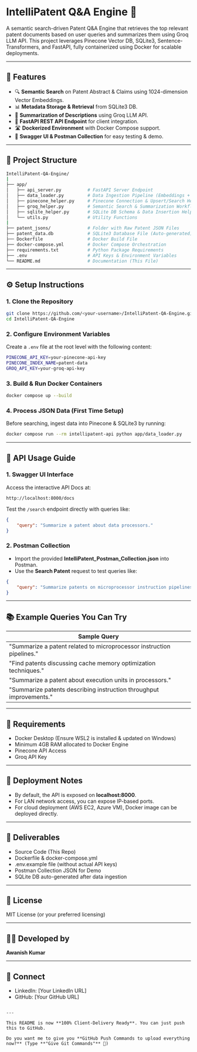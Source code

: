 # IntelliPatent Q\&A Engine 🚀

A semantic search-driven Patent Q\&A Engine that retrieves the top relevant patent documents based on user queries and summarizes them using Groq LLM API. This project leverages Pinecone Vector DB, SQLite3, Sentence-Transformers, and FastAPI, fully containerized using Docker for scalable deployments.

---

## 🌟 Features

* 🔍 **Semantic Search** on Patent Abstract & Claims using 1024-dimension Vector Embeddings.
* 📊 **Metadata Storage & Retrieval** from SQLite3 DB.
* 📝 **Summarization of Descriptions** using Groq LLM API.
* 🔢 **FastAPI REST API Endpoint** for client integration.
* 🛣️ **Dockerized Environment** with Docker Compose support.
* 🧰 **Swagger UI & Postman Collection** for easy testing & demo.

---

## 📁 Project Structure

```bash
IntelliPatent-QA-Engine/
|
├── app/
│   ├── api_server.py          # FastAPI Server Endpoint
│   ├── data_loader.py         # Data Ingestion Pipeline (Embeddings + Pinecone + SQLite)
│   ├── pinecone_helper.py     # Pinecone Connection & Upsert/Search Helpers
│   ├── groq_helper.py         # Semantic Search & Summarization Workflow
│   ├── sqlite_helper.py       # SQLite DB Schema & Data Insertion Helpers
│   └── utils.py               # Utility Functions
|
├── patent_jsons/              # Folder with Raw Patent JSON Files
├── patent_data.db             # SQLite3 Database File (Auto-generated)
├── Dockerfile                 # Docker Build File
├── docker-compose.yml         # Docker Compose Orchestration
├── requirements.txt           # Python Package Requirements
├── .env                       # API Keys & Environment Variables
└── README.md                  # Documentation (This File)
```

---

## ⚙️ Setup Instructions

### 1. Clone the Repository

```bash
git clone https://github.com/<your-username>/IntelliPatent-QA-Engine.git
cd IntelliPatent-QA-Engine
```

### 2. Configure Environment Variables

Create a `.env` file at the root level with the following content:

```bash
PINECONE_API_KEY=your-pinecone-api-key
PINECONE_INDEX_NAME=patent-data
GROQ_API_KEY=your-groq-api-key
```

### 3. Build & Run Docker Containers

```bash
docker compose up --build
```

### 4. Process JSON Data (First Time Setup)

Before searching, ingest data into Pinecone & SQLite3 by running:

```bash
docker compose run --rm intellipatent-api python app/data_loader.py
```

---

## 🤕 API Usage Guide

### 1. Swagger UI Interface

Access the interactive API Docs at:

```
http://localhost:8000/docs
```

Test the `/search` endpoint directly with queries like:

```json
{
    "query": "Summarize a patent about data processors."
}
```

### 2. Postman Collection

* Import the provided **IntelliPatent\_Postman\_Collection.json** into Postman.
* Use the **Search Patent** request to test queries like:

```json
{
    "query": "Summarize patents on microprocessor instruction pipelines."
}
```

---

## 📚 Example Queries You Can Try

| Sample Query                                                          |
| --------------------------------------------------------------------- |
| "Summarize a patent related to microprocessor instruction pipelines." |
| "Find patents discussing cache memory optimization techniques."       |
| "Summarize a patent about execution units in processors."             |
| "Summarize patents describing instruction throughput improvements."   |

---

## 🔹 Requirements

* Docker Desktop (Ensure WSL2 is installed & updated on Windows)
* Minimum 4GB RAM allocated to Docker Engine
* Pinecone API Access
* Groq API Key

---

## 📅 Deployment Notes

* By default, the API is exposed on **localhost:8000**.
* For LAN network access, you can expose IP-based ports.
* For cloud deployment (AWS EC2, Azure VM), Docker image can be deployed directly.

---

## 📁 Deliverables

* Source Code (This Repo)
* Dockerfile & docker-compose.yml
* .env.example file (without actual API keys)
* Postman Collection JSON for Demo
* SQLite DB auto-generated after data ingestion

---

## 🔹 License

MIT License (or your preferred licensing)

---

## 👨‍💻 Developed by

**Awanish Kumar**

---

## 📍 Connect

* LinkedIn: \[Your LinkedIn URL]
* GitHub: \[Your GitHub URL]

```

---

This README is now **100% Client-Delivery Ready**. You can just push this to GitHub.

Do you want me to give you **GitHub Push Commands to upload everything now?** (Type **"Give Git Commands"** 🚀)

```
